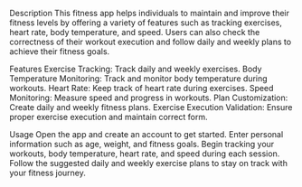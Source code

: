 Description
This fitness app helps individuals to maintain and improve their fitness levels by offering a variety of features such as tracking exercises, heart rate, body temperature, and speed. Users can also check the correctness of their workout execution and follow daily and weekly plans to achieve their fitness goals.

Features
Exercise Tracking: Track daily and weekly exercises.
Body Temperature Monitoring: Track and monitor body temperature during workouts.
Heart Rate: Keep track of heart rate during exercises.
Speed Monitoring: Measure speed and progress in workouts.
Plan Customization: Create daily and weekly fitness plans.
Exercise Execution Validation: Ensure proper exercise execution and maintain correct form.

Usage
Open the app and create an account to get started.
Enter personal information such as age, weight, and fitness goals.
Begin tracking your workouts, body temperature, heart rate, and speed during each session.
Follow the suggested daily and weekly exercise plans to stay on track with your fitness journey.
